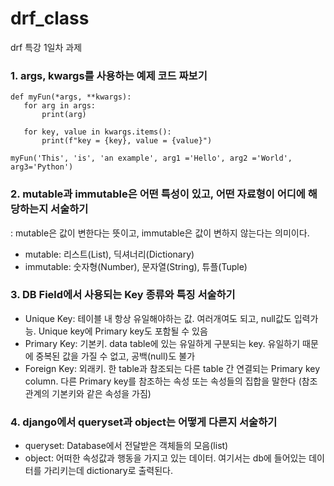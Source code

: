 # drf_class

drf 특강 1일차 과제
### 1. args, kwargs를 사용하는 예제 코드 짜보기

```
def myFun(*args, **kwargs):
   for arg in args:
       print(arg)

   for key, value in kwargs.items():
       print(f"key = {key}, value = {value}")

myFun('This', 'is', 'an example', arg1 ='Hello', arg2 ='World', arg3='Python')
```

### 2. mutable과 immutable은 어떤 특성이 있고, 어떤 자료형이 어디에 해당하는지 서술하기

: mutable은 값이 변한다는 뜻이고, immutable은 값이 변하지 않는다는 의미이다.

- mutable: 리스트(List), 딕셔너리(Dictionary)
- immutable: 숫자형(Number), 문자열(String), 튜플(Tuple)
 

### 3. DB Field에서 사용되는 Key 종류와 특징 서술하기

- Unique Key: 테이블 내 항상 유일해야하는 값. 여러개여도 되고, null값도 입력가능. Unique key에 Primary key도 포함될 수 있음
- Primary Key: 기본키. data table에 있는 유일하게 구분되는 key. 유일하기 때문에 중복된 값을 가질 수 없고, 공백(null)도 불가
- Foreign Key: 외래키. 한 table과 참조되는 다른 table 간 연결되는 Primary key column. 다른 Primary key를 참조하는 속성 또는 속성들의 집합을 말한다 (참조관계의 기본키와 같은 속성을 가짐)
 

### 4. django에서 queryset과 object는 어떻게 다른지 서술하기

- queryset: Database에서 전달받은 객체들의 모음(list)
- object: 어떠한 속성값과 행동을 가지고 있는 데이터. 여기서는 db에 들어있는 데이터를 가리키는데 dictionary로 출력된다.
